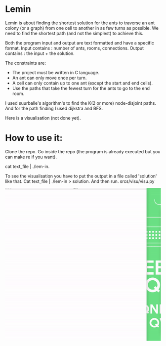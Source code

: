 # Lemin

Lemin is about finding the shortest solution for the ants to traverse an ant colony (or a graph) from one cell to another in as few turns as possible. We need to find the shortest path (and not the simplest) to achieve this.

Both the program input and output are text formatted and have a specific format. Input contains : number of ants, rooms, connections. Output contains : the input + the solution.

The constraints are:

* The project must be written in C language.
* An ant can only move once per turn.
* A cell can only contain up to one ant (except the start and end cells).
* Use the paths that take the fewest turn for the ants to go to the end room.

I used suurballe's algorithm's to find the K(2 or more) node-disjoint paths.
And for the path finding I used dijkstra and BFS.

Here is a visualisation (not done yet).

# How to use it:

Clone the repo.
Go inside the repo (the program is already executed but you can make re if you want).

cat text_file &#124; ./lem-in.

To see the visualisation you have to put the output in a file called 'solution' like that.
Cat text_file &#124; ./lem-in > solution.
And then run.
srcs/visu/visu.py

![](lemin.gif)

